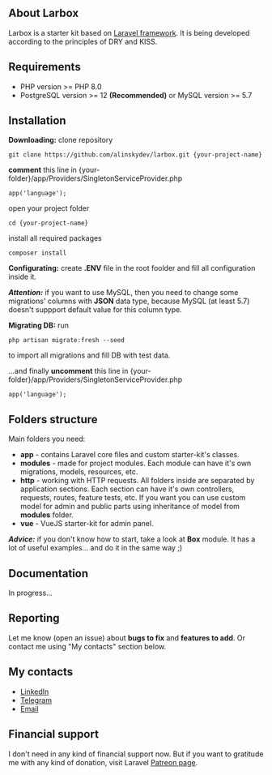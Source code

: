 ## About Larbox

Larbox is a starter kit based on [Laravel framework](https://laravel.com). It is being developed according to the principles of DRY and KISS. 

## Requirements
- PHP version >= PHP 8.0
- PostgreSQL version >= 12 **(Recommended)** or MySQL version >= 5.7

## Installation

**Downloading:** clone repository
```
git clone https://github.com/alinskydev/larbox.git {your-project-name}
```
**comment** this line in {your-folder}/app/Providers/SingletonServiceProvider.php
```
app('language');
```
open your project folder
```
cd {your-project-name}
```
install all required packages
```
composer install
```

**Configurating:** create **.ENV** file in the root foolder and fill all configuration inside it.

***Attention:*** if you want to use MySQL, then you need to change some migrations' columns with **JSON** data type, because MySQL (at least 5.7) doesn't suppport default value for this column type.

**Migrating DB:** run
```
php artisan migrate:fresh --seed
```
to import all migrations and fill DB with test data.

...and finally **uncomment** this line in {your-folder}/app/Providers/SingletonServiceProvider.php
```
app('language');
```

## Folders structure

Main folders you need:
- **app** - contains Laravel core files and custom starter-kit's classes.
- **modules** - made for project modules. Each module can have it's own migrations, models, resources, etc.
- **http** - working with HTTP requests. All folders inside are separated by application sections. Each section can have it's own controllers, requests, routes, feature tests, etc. If you want you can use custom model for admin and public parts using inheritance of model from **modules** folder.
- **vue** - VueJS starter-kit for admin panel.

***Advice:*** if you don't know how to start, take a look at **Box** module. It has a lot of useful examples... and do it in the same way ;)

## Documentation
In progress...

## Reporting

Let me know (open an issue) about **bugs to fix** and **features to add**. Or contact me using "My contacts" section below.

## My contacts

- [LinkedIn](https://www.linkedin.com/in/dmitry-alinsky)
- [Telegram](https://t.me/alinsky)
- [Email](mailto:alinsky.dmitry@gmail.com)

## Financial support

I don't need in any kind of financial support now. But if you want to gratitude me with any kind of donation, visit Laravel [Patreon page](https://patreon.com/taylorotwell).